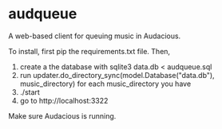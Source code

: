 audqueue
========

A web-based client for queuing music in Audacious.

To install, first pip the requirements.txt file.  Then,
1. create a the database with sqlite3 data.db < audqueue.sql
2. run updater.do_directory_sync(model.Database("data.db"), music_directory) for each music_directory you have
3. ./start
4. go to http://localhost:3322

Make sure Audacious is running.
